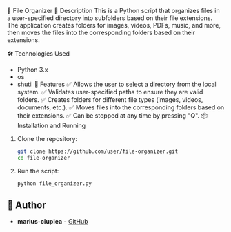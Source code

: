 📂 File Organizer
🔹 Description
This is a Python script that organizes files in a user-specified directory into subfolders based on their file extensions. The application creates folders for images, videos, PDFs, music, and more, then moves the files into the corresponding folders based on their extensions.

🛠️ Technologies Used
- Python 3.x
- os
- shutil
🚀 Features
✅ Allows the user to select a directory from the local system.
✅ Validates user-specified paths to ensure they are valid folders.
✅ Creates folders for different file types (images, videos, documents, etc.).
✅ Moves files into the corresponding folders based on their extensions.
✅ Can be stopped at any time by pressing "Q".
📦 Installation and Running
1. Clone the repository: 
   ```bash
   git clone https://github.com/user/file-organizer.git
   cd file-organizer
   ```
2. Run the script:
   ```bash
   python file_organizer.py
   ```
## 👤 Author
- **marius-ciuplea** - [GitHub](https://github.com/marius-ciuplea)
